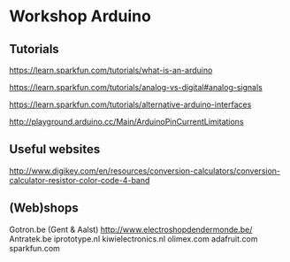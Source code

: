 # Workshop Arduino

## Tutorials

https://learn.sparkfun.com/tutorials/what-is-an-arduino

https://learn.sparkfun.com/tutorials/analog-vs-digital#analog-signals

https://learn.sparkfun.com/tutorials/alternative-arduino-interfaces

http://playground.arduino.cc/Main/ArduinoPinCurrentLimitations

## Useful websites

http://www.digikey.com/en/resources/conversion-calculators/conversion-calculator-resistor-color-code-4-band

## (Web)shops

Gotron.be (Gent & Aalst)
http://www.electroshopdendermonde.be/ 
Antratek.be
iprototype.nl
kiwielectronics.nl
olimex.com
adafruit.com
sparkfun.com
